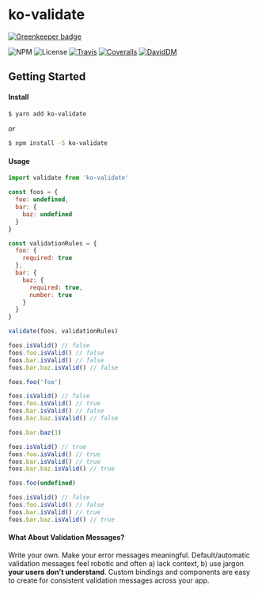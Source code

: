 ko-validate
================

[![Greenkeeper badge](https://badges.greenkeeper.io/Profiscience/ko-validate.svg)](https://greenkeeper.io/)

![NPM](https://img.shields.io/npm/v/ko-validate.svg)
![License](https://img.shields.io/npm/l/ko-validate.svg)
[![Travis](https://img.shields.io/travis/Profiscience/ko-validate.svg)](https://travis-ci.org/Profiscience/ko-validate)
[![Coveralls](https://coveralls.io/repos/github/Profiscience/ko-validate/badge.svg?branch=master)](https://coveralls.io/github/Profiscience/ko-validate?branch=master)
[![DavidDM](https://img.shields.io/david/Profiscience/ko-validate.svg)](https://david-dm.org/Profiscience/ko-validate)

## Getting Started

#### Install

```bash
$ yarn add ko-validate
```

_or_

```bash
$ npm install -S ko-validate
```

#### Usage

```javascript
import validate from 'ko-validate'

const foos = {
  foo: undefined,
  bar: {
    baz: undefined
  }
}

const validationRules = {
  foo: {
    required: true
  },
  bar: {
    baz: {
      required: true,
      number: true
    }
  }
}

validate(foos, validationRules)

foos.isValid() // false
foos.foo.isValid() // false
foos.bar.isValid() // false
foos.bar.baz.isValid() // false

foos.foo('foo')

foos.isValid() // false
foos.foo.isValid() // true
foos.bar.isValid() // false
foos.bar.baz.isValid() // false

foos.bar.baz(1)

foos.isValid() // true
foos.foo.isValid() // true
foos.bar.isValid() // true
foos.bar.baz.isValid() // true

foos.foo(undefined)

foos.isValid() // false
foos.foo.isValid() // false
foos.bar.isValid() // true
foos.bar.baz.isValid() // true
```

#### What About Validation Messages?

Write your own. Make your error messages meaningful. Default/automatic validation messages
feel robotic and often a) lack context, b) use jargon **your users don't understand**.
Custom bindings and components are easy to create for consistent validation messages
across your app.
